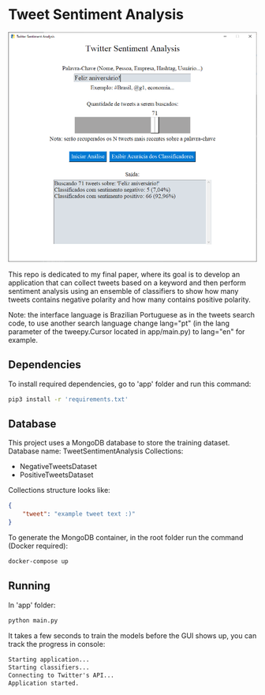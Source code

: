 # Tweet Sentiment Analysis

![alt text](interface-preview.PNG)

This repo is dedicated to my final paper, where its goal is to develop an application that can collect tweets based on a keyword and then perform sentiment analysis using an ensemble of classifiers to show how many tweets contains negative polarity and how many contains positive polarity.

Note: the interface language is Brazilian Portuguese as in the tweets search code, to use another search language change lang="pt" (in the lang parameter of the tweepy.Cursor located in app/main.py) to lang="en" for example.

## Dependencies
To install required dependencies, go to 'app' folder and run this command:
```bash
pip3 install -r 'requirements.txt'
```

## Database
This project uses a MongoDB database to store the training dataset.
Database name: TweetSentimentAnalysis
Collections:
- NegativeTweetsDataset
- PositiveTweetsDataset

Collections structure looks like:
```JSON
{
	"tweet": "example tweet text :)"
}
```
To generate the MongoDB container, in the root folder run the command (Docker required):
```bash
docker-compose up
```

## Running
In 'app' folder:
```bash
python main.py
```
It takes a few seconds to train the models before the GUI shows up, you can track the progress in console:
```
Starting application...
Starting classifiers...
Connecting to Twitter's API...
Application started.
```